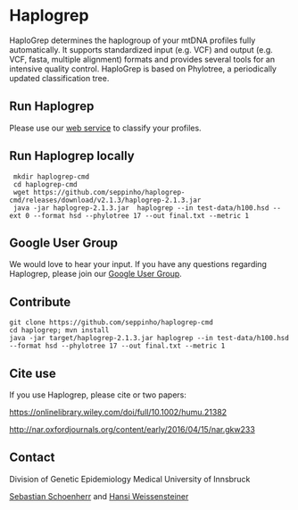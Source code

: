 # Haplogrep

HaploGrep determines the haplogroup of your mtDNA profiles fully automatically.  It supports standardized input (e.g. VCF) and output (e.g. VCF, fasta, multiple alignment) formats and provides several tools for an intensive quality control. HaploGrep is based on Phylotree, a periodically updated classification tree. 

## Run Haplogrep
Please use our [web service](https://haplogrep.uibk.ac.at/) to classify your profiles. 

## Run Haplogrep locally
     mkdir haplogrep-cmd
     cd haplogrep-cmd
     wget https://github.com/seppinho/haplogrep-cmd/releases/download/v2.1.3/haplogrep-2.1.3.jar      
     java -jar haplogrep-2.1.3.jar  haplogrep --in test-data/h100.hsd --ext 0 --format hsd --phylotree 17 --out final.txt --metric 1
     
## Google User Group
We would love to hear your input. If you have any questions regarding Haplogrep, please join our [Google User Group](https://groups.google.com/forum/#!forum/haplogrep).

## Contribute
    git clone https://github.com/seppinho/haplogrep-cmd
    cd haplogrep; mvn install 
    java -jar target/haplogrep-2.1.3.jar haplogrep --in test-data/h100.hsd --format hsd --phylotree 17 --out final.txt --metric 1
    
## Cite use
If you use Haplogrep, please cite or two papers:

https://onlinelibrary.wiley.com/doi/full/10.1002/humu.21382

http://nar.oxfordjournals.org/content/early/2016/04/15/nar.gkw233

## Contact
Division of Genetic Epidemiology
Medical University of Innsbruck 

[Sebastian Schoenherr](mailto:sebastia.schoenherr@i-med.ac.at) and [Hansi Weissensteiner](mailto:hansi.weissensteiner@i-med.ac.at) 
